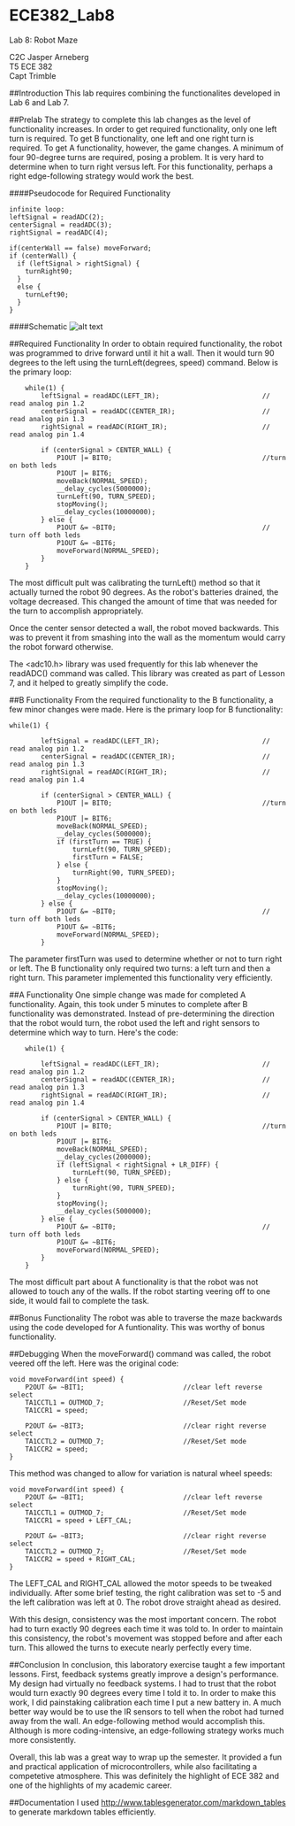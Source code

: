 ECE382_Lab8
===========

Lab 8: Robot Maze

C2C Jasper Arneberg  
T5 ECE 382  
Capt Trimble  

##Introduction
This lab requires combining the functionalites developed in Lab 6 and Lab 7. 

##Prelab
The strategy to complete this lab changes as the level of functionality increases. In order to get required functionality, only one left turn is required. To get B functionality, one left and one right turn is required. To get A functionality, however, the game changes. A minimum of four 90-degree turns are required, posing a problem. It is very hard to determine when to turn right versus left. For this functionality, perhaps a right edge-following strategy would work the best.

####Pseudocode for Required Functionality
```
infinite loop:
leftSignal = readADC(2);
centerSignal = readADC(3);
rightSignal = readADC(4);

if(centerWall == false) moveForward;
if (centerWall) {
  if (leftSignal > rightSignal) {
    turnRight90;
  }
  else {
    turnLeft90;
  }
}
```

####Schematic
![alt text](https://github.com/JasperArneberg/ECE382_Lab8/blob/master/schematic.png?raw=true "Schematic")

##Required Functionality
In order to obtain required functionality, the robot was programmed to drive forward until it hit a wall. Then it would turn 90 degrees to the left using the turnLeft(degrees, speed) command. Below is the primary loop:
```
	while(1) {
		leftSignal = readADC(LEFT_IR);							// read analog pin 1.2
		centerSignal = readADC(CENTER_IR);						// read analog pin 1.3
		rightSignal = readADC(RIGHT_IR);						// read analog pin 1.4
		
		if (centerSignal > CENTER_WALL) {
			P1OUT |= BIT0;										//turn on both leds
			P1OUT |= BIT6;
			moveBack(NORMAL_SPEED);
			__delay_cycles(5000000);
			turnLeft(90, TURN_SPEED);
			stopMoving();
			__delay_cycles(10000000);
		} else {
			P1OUT &= ~BIT0;										// turn off both leds
			P1OUT &= ~BIT6;
			moveForward(NORMAL_SPEED);
		}
	}
```

The most difficult pult was calibrating the turnLeft() method so that it actually turned the robot 90 degrees. As the robot's batteries drained, the voltage decreased. This changed the amount of time that was needed for the turn to accomplish appropriately.

Once the center sensor detected a wall, the robot moved backwards. This was to prevent it from smashing into the wall as the momentum would carry the robot forward otherwise. 

The <adc10.h> library was used frequently for this lab whenever the readADC() command was called. This library was created as part of Lesson 7, and it helped to greatly simplify the code.

##B Functionality
From the required functionality to the B functionality, a few minor changes were made. Here is the primary loop for B functionality:
```
while(1) {

		leftSignal = readADC(LEFT_IR);							// read analog pin 1.2
		centerSignal = readADC(CENTER_IR);						// read analog pin 1.3
		rightSignal = readADC(RIGHT_IR);						// read analog pin 1.4

		if (centerSignal > CENTER_WALL) {
			P1OUT |= BIT0;										//turn on both leds
			P1OUT |= BIT6;
			moveBack(NORMAL_SPEED);
			__delay_cycles(5000000);
			if (firstTurn == TRUE) {
				turnLeft(90, TURN_SPEED);
				firstTurn = FALSE;
			} else {
				turnRight(90, TURN_SPEED);
			}
			stopMoving();
			__delay_cycles(10000000);
		} else {
			P1OUT &= ~BIT0;										// turn off both leds
			P1OUT &= ~BIT6;
			moveForward(NORMAL_SPEED);
		}
```
The parameter firstTurn was used to determine whether or not to turn right or left. The B functionality only required two turns: a left turn and then a right turn. This parameter implemented this functionality very efficiently.

##A Functionality
One simple change was made for completed A functionality. Again, this took under 5 minutes to complete after B functionality was demonstrated. Instead of pre-determining the direction that the robot would turn, the robot used the left and right sensors to determine which way to turn. Here's the code:
```
	while(1) {

		leftSignal = readADC(LEFT_IR);							// read analog pin 1.2
		centerSignal = readADC(CENTER_IR);						// read analog pin 1.3
		rightSignal = readADC(RIGHT_IR);						// read analog pin 1.4

		if (centerSignal > CENTER_WALL) {
			P1OUT |= BIT0;										//turn on both leds
			P1OUT |= BIT6;
			moveBack(NORMAL_SPEED);
			__delay_cycles(2000000);
			if (leftSignal < rightSignal + LR_DIFF) {
				turnLeft(90, TURN_SPEED);
			} else {
				turnRight(90, TURN_SPEED);
			}
			stopMoving();
			__delay_cycles(5000000);
		} else {
			P1OUT &= ~BIT0;										// turn off both leds
			P1OUT &= ~BIT6;
			moveForward(NORMAL_SPEED);
		}
	}
```

The most difficult part about A functionality is that the robot was not allowed to touch any of the walls. If the robot starting veering off to one side, it would fail to complete the task.

##Bonus Functionality
The robot was able to traverse the maze backwards using the code developed for A funtionality. This was worthy of bonus functionality.

##Debugging
When the moveForward() command was called, the robot veered off the left. Here was the original code:
```
void moveForward(int speed) {
	P2OUT &= ~BIT1;							//clear left reverse select
	TA1CCTL1 = OUTMOD_7;					//Reset/Set mode
	TA1CCR1 = speed;

	P2OUT &= ~BIT3;							//clear right reverse select
	TA1CCTL2 = OUTMOD_7;					//Reset/Set mode
	TA1CCR2 = speed;
}
```

This method was changed to allow for variation is natural wheel speeds:
```
void moveForward(int speed) {
	P2OUT &= ~BIT1;							//clear left reverse select
	TA1CCTL1 = OUTMOD_7;					//Reset/Set mode
	TA1CCR1 = speed + LEFT_CAL;

	P2OUT &= ~BIT3;							//clear right reverse select
	TA1CCTL2 = OUTMOD_7;					//Reset/Set mode
	TA1CCR2 = speed + RIGHT_CAL;
}
```

The LEFT_CAL and RIGHT_CAL allowed the motor speeds to be tweaked individually. After some brief testing, the right calibration was set to -5 and the left calibration was left at 0. The robot drove straight ahead as desired.

With this design, consistency was the most important concern. The robot had to turn exactly 90 degrees each time it was told to. In order to maintain this consistency, the robot's movement was stopped before and after each turn. This allowed the turns to execute nearly perfectly every time.

##Conclusion
In conclusion, this laboratory exercise taught a few important lessons. First, feedback systems greatly improve a design's performance. My design had virtually no feedback systems. I had to trust that the robot would turn exactly 90 degrees every time I told it to. In order to make this work, I did painstaking calibration each time I put a new battery in. A much better way would be to use the IR sensors to tell when the robot had turned away from the wall. An edge-following method would accomplish this. Although is more coding-intensive, an edge-following strategy works much more consistently.

Overall, this lab was a great way to wrap up the semester. It provided a fun and practical application of microcontrollers, while also facilitating a competetive atmosphere. This was definitely the highlight of ECE 382 and one of the highlights of my academic career.

##Documentation
I used http://www.tablesgenerator.com/markdown_tables to generate markdown tables efficiently.  

